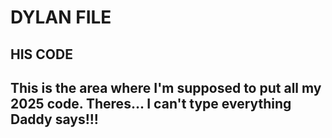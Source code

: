 # DYLAN FILE

## HIS CODE

## This is the area where I'm supposed to put all my 2025 code. Theres... I can't type everything Daddy says!!!